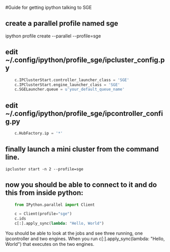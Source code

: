 #Guide for getting ipython talking to SGE 

## create a parallel profile named sge
ipython profile create --parallel --profile=sge

## edit ~/.config/ipython/profile_sge/ipcluster_config.py
```python
    c.IPClusterStart.controller_launcher_class = 'SGE'
    c.IPClusterStart.engine_launcher_class = 'SGE'
    c.SGELauncher.queue = u'your_default_queue_name'
```

## edit ~/.config/ipython/profile_sge/ipcontroller_config.py
```python
    c.HubFactory.ip = '*'
```

## finally launch a mini cluster from the command line.
    ipcluster start -n 2 --profile=sge

## now you should be able to connect to it and do this from inside python:
```python
    from IPython.parallel import Client

    c = Client(profile="sge")
    c.ids
    c[:].apply_sync(lambda: "Hello, World")
```

You should be able to look at the jobs and see three running, one ipcontroller
and two engines. When you run c[:].apply_sync(lambda: "Hello, World") that executes
on the two engines.

